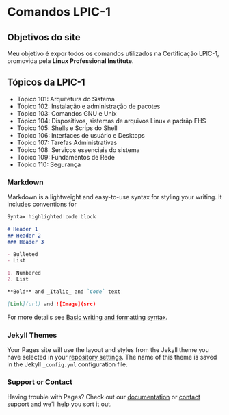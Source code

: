 # Comandos LPIC-1

## Objetivos do site

Meu objetivo é expor todos os comandos utilizados na Certificação LPIC-1, promovida pela **Linux Professional Institute**.

## Tópicos da LPIC-1

- Tópico 101: Arquitetura do Sistema
- Tópico 102: Instalação e administração de pacotes
- Tópico 103: Comandos GNU e Unix
- Tópico 104: Dispositivos, sistemas de arquivos Linux e padrãp FHS
- Tópico 105: Shells e Scrips do Shell
- Tópico 106: Interfaces de usuário e Desktops
- Tópico 107: Tarefas Administrativas
- Tópico 108: Serviços essenciais do sistema
- Tópico 109: Fundamentos de Rede
- Tópico 110: Segurança

### Markdown

Markdown is a lightweight and easy-to-use syntax for styling your writing. It includes conventions for

```markdown
Syntax highlighted code block

# Header 1
## Header 2
### Header 3

- Bulleted
- List

1. Numbered
2. List

**Bold** and _Italic_ and `Code` text

[Link](url) and ![Image](src)
```

For more details see [Basic writing and formatting syntax](https://docs.github.com/en/github/writing-on-github/getting-started-with-writing-and-formatting-on-github/basic-writing-and-formatting-syntax).

### Jekyll Themes

Your Pages site will use the layout and styles from the Jekyll theme you have selected in your [repository settings](https://github.com/camurcadolinux/lpic1/settings/pages). The name of this theme is saved in the Jekyll `_config.yml` configuration file.

### Support or Contact

Having trouble with Pages? Check out our [documentation](https://docs.github.com/categories/github-pages-basics/) or [contact support](https://support.github.com/contact) and we’ll help you sort it out.
